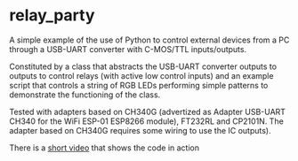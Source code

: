 # relay_party

A simple example of the use of Python to control external devices from a PC through a USB-UART converter with C-MOS/TTL inputs/outputs.

Constituted by a class that abstracts the USB-UART converter outputs to outputs to control relays (with active low control inputs) and an example script that controls a string of RGB LEDs performing simple patterns to demonstrate the functioning of the class.

Tested with adapters based on CH340G (advertized as Adapter USB-UART CH340 for the WiFi ESP-01 ESP8266 module), FT232RL and CP2101N. The adapter based on CH340G requires some wiring to use the IC outputs).

There is a [short video](https://youtu.be/XAwQqPPlS3w) that shows the code in action
